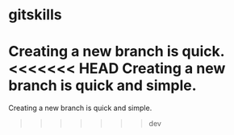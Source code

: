 # gitskills
Creating a new branch is quick.
<<<<<<< HEAD
Creating a new branch is quick and simple.
=======
Creating a new branch is quick and simple.
>>>>>>> dev
